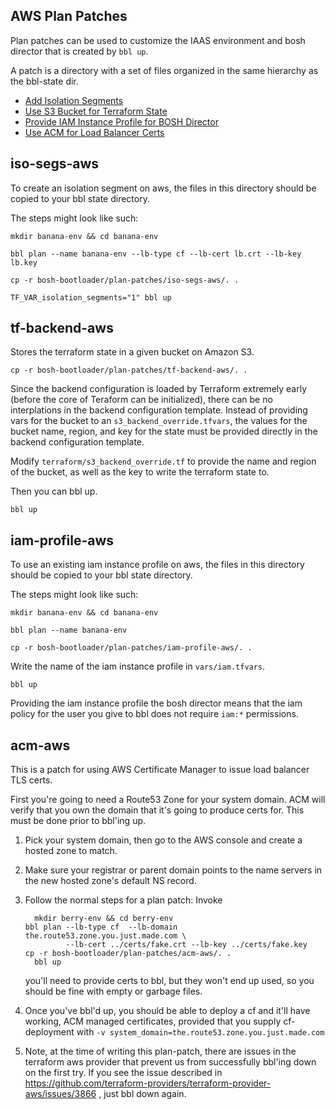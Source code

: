 ## AWS Plan Patches

Plan patches can be used to customize the IAAS
environment and bosh director that is created by
`bbl up`.

A patch is a directory with a set of files
organized in the same hierarchy as the bbl-state dir.

* <a href='#iso-segs-aws'>Add Isolation Segments</a>
* <a href='#tf-backend-aws'>Use S3 Bucket for Terraform State</a>
* <a href='#iam-profile-aws'>Provide IAM Instance Profile for BOSH Director</a>
* <a href='#acm-aws'>Use ACM for Load Balancer Certs</a>

## <a name='iso-segs-aws'></a> iso-segs-aws

To create an isolation segment on aws, the files in this directory
should be copied to your bbl state directory.

The steps might look like such:

```
mkdir banana-env && cd banana-env

bbl plan --name banana-env --lb-type cf --lb-cert lb.crt --lb-key lb.key

cp -r bosh-bootloader/plan-patches/iso-segs-aws/. .

TF_VAR_isolation_segments="1" bbl up
```


## <a name='tf-backend-aws'></a> tf-backend-aws
Stores the terraform state in a given bucket on Amazon S3.

```
cp -r bosh-bootloader/plan-patches/tf-backend-aws/. .
```

Since the backend configuration is loaded by Terraform extremely early (before
the core of Teraform can be initialized), there can be no interplations in the backend
configuration template. Instead of providing vars for the bucket to an `s3_backend_override.tfvars`,
the values for the bucket name, region, and key for the state must be provided directly
in the backend configuration template.

Modify `terraform/s3_backend_override.tf` to provide the name and region of the bucket,
as well as the key to write the terraform state to.

Then you can bbl up.

```
bbl up
```


## <a name='iam-profile-aws'></a> iam-profile-aws

To use an existing iam instance profile on aws, the files in this directory
should be copied to your bbl state directory.

The steps might look like such:

```
mkdir banana-env && cd banana-env

bbl plan --name banana-env

cp -r bosh-bootloader/plan-patches/iam-profile-aws/. .
```

Write the name of the iam instance profile in `vars/iam.tfvars`.

```
bbl up
```

Providing the iam instance profile the bosh director means that the iam policy for
the user you give to bbl does not require `iam:*` permissions.


## <a name='acm-aws'></a> acm-aws

This is a patch for using AWS Certificate Manager to issue load balancer TLS certs.

First you're going to need a Route53 Zone for your system domain. ACM will verify that you own the domain
that it's going to produce certs for. This must be done prior to bbl'ing up.

1. Pick your system domain, then go to the AWS console and create a hosted zone to match.

1. Make sure your registrar or parent domain points to the name servers in the new hosted zone's default NS record.

1. Follow the normal steps for a plan patch: Invoke 
   ```
	 mkdir berry-env && cd berry-env
   bbl plan --lb-type cf  --lb-domain the.route53.zone.you.just.made.com \
            --lb-cert ../certs/fake.crt --lb-key ../certs/fake.key
   cp -r bosh-bootloader/plan-patches/acm-aws/. .
	 bbl up
   ```
   you'll need to provide certs to bbl, but they won't end up used, so you should be fine with empty or garbage files.	

1. Once you've bbl'd up, you should be able to deploy a cf and it'll have working, ACM managed certificates, provided that you
   supply cf-deployment with `-v system_domain=the.route53.zone.you.just.made.com`

1. Note, at the time of writing this plan-patch, there are issues in the terraform aws provider that prevent us from
   successfully bbl'ing down on the first try. If you see the issue described in https://github.com/terraform-providers/terraform-provider-aws/issues/3866 , just bbl down again.
